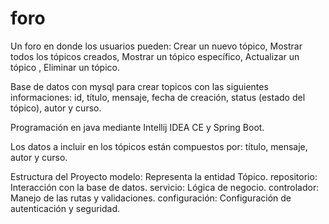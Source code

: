 # foro
Un foro en donde los usuarios pueden:  Crear un nuevo tópico,  Mostrar todos los tópicos creados,  Mostrar un tópico específico,  Actualizar un tópico , Eliminar un tópico.

Base de datos con mysql para crear topicos con las siguientes informaciones: id, título, mensaje, fecha de creación, status (estado del tópico), autor y curso.

Programación en java mediante Intellij IDEA CE y Spring Boot.

Los datos a incluir en los tópicos están compuestos por: título, mensaje, autor y curso.

Estructura del Proyecto
modelo: Representa la entidad Tópico.
repositorio: Interacción con la base de datos.
servicio: Lógica de negocio.
controlador: Manejo de las rutas y validaciones.
configuración: Configuración de autenticación y seguridad.
